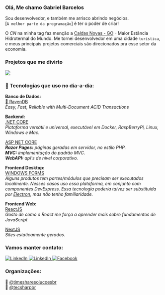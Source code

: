 ### Olá, Me chamo Gabriel Barcelos

Sou desenvolvedor, e também me arrisco abrindo negócios.  
[`A melhor parte da programação`] é ter o poder de criar!   

O _CN_ na minha tag faz menção a [Caldas Novas - GO](https://caldasnovas.app) - Maior Estância Hidrotermal do Mundo.
Me tornei desenvolvedor em uma cidade `turística`, e meus principais projetos comerciais são direcionados pra esse setor da economia.
  
### Projetos que me divirto  
<a href="https://caldasnovas.app">
<img src="https://img.shields.io/badge/-Caldas%20Novas%20APP-gray?style=for-the-badge"/>
</a>

### 🌱 Tecnologias que uso no dia-a-dia:  

**Banco de Dados:**  
[💜 RavenDB](https://github.com/ravendb/ravendb)  
_Easy, Fast, Reliable with Multi-Document ACID Transactions_  
  
**Backend:**  
[.NET CORE](https://dotnet.microsoft.com/)  
_Plataforma versátil e universal, executável em Docker, RaspBerryPi, Linux, Windows e Mac._  

[ASP NET CORE](https://docs.microsoft.com/en-us/aspnet/core/?view=aspnetcore-3.1)  
_**Razor Pages:** páginas geradas em servidor, no estilo PHP._  
_**MVC:** implementação do padrão MVC._  
_**WebAPI:** api's de nível corporativo._ 

  
**Frontend Desktop:**  
[WINDOWS FORMS](https://docs.microsoft.com/en-us/dotnet/framework/winforms/)  
_Alguns produtos tem partes/módulos que precisam ser executados localmente. Nesses casos uso essa plataforma, em conjunto com componentes DevExpress. Essa tecnologia poderia talvez ser substituída por [Electron](https://www.electronjs.org/), mas não tenho familiaridade._

**Frontend Web:**  
[ReactJS](https://reactjs.org/)  
_Gosto de como o React me força a aprender mais sobre fundamentos de JavaScript_

[NextJS](https://nextjs.org/)  
_Sites estaticamente gerados._

### Vamos manter contato:

  <a href="https://www.linkedin.com/in/gabrielbarceloscn">
    <img src="https://img.shields.io/badge/-LinkedIn-blue?style=for-the-badge&logo=Linkedin&logoColor=white&link=https://www.linkedin.com/in/gabrielbarceloscn" alt="LinkedIn" />
  </a>
  <a href="https://www.instagram.com/gabrielbarceloscn">
    <img src="https://img.shields.io/badge/-Instagram-C13584?style=for-the-badge&labelColor=C13584&logo=instagram&logoColor=white&link=https://www.instagram.com/gabrielbarceloscn" alt="LinkedIn" />
  </a>
  <a href="https://www.facebook.com/gabrielbarceloscn">
    <img src="https://img.shields.io/badge/-Facebook-blue?style=for-the-badge&labelColor=blue&logo=facebook&logoColor=white&link=https://www.facebook.com/gabrielbarceloscn" alt="Facebook" />
  </a>
  
### Organizações:  
🏢 [@timesharesolucoesbr](https://github.com/TimeShareSolucoes)  
🏢 [@tecsharpbr](https://github.com/TecSharp)  
  

